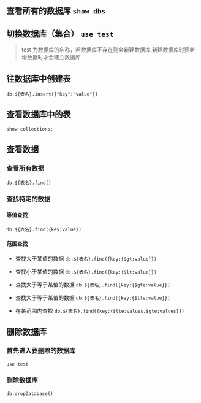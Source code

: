 ## 查看所有的数据库 `show dbs`

## 切换数据库（集合） `use test`

> test 为数据库的名称，若数据库不存在则会新建数据库,新建数据库时要新增数据时才会建立数据库

## 往数据库中创建表

`db.${表名}.insert({"key":"value"})`

## 查看数据库中的表

`show collections;`

## 查看数据

### 查看所有数据

`db.${表名}.find()`

### 查找特定的数据

#### 等值查找

`db.${表名}.find({key:value})`

#### 范围查找

- 查找大于某值的数据
  `db.${表名}.find({key:{$gt:value}})`

- 查找小于某值的数据
  `db.${表名}.find({key:{$lt:value}})`

- 查找大于等于某值的数据
  `db.${表名}.find({key:{$gte:value}})`

- 查找大于等于某值的数据
  `db.${表名}.find({key:{$lte:value}})`
- 在某范围内查找
  `db.${表名}.find({key:{$lte:values,$gte:values}})`

## 删除数据库

### 首先进入要删除的数据库

`use test`

### 删除数据库

`db.dropDatabase()`
